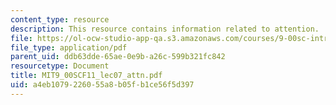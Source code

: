 ```yaml
---
content_type: resource
description: This resource contains information related to attention.
file: https://ol-ocw-studio-app-qa.s3.amazonaws.com/courses/9-00sc-introduction-to-psychology-fall-2011/a4eb1079226055a8b05fb1ce56f5d397_MIT9_00SCF11_lec07_attn.pdf
file_type: application/pdf
parent_uid: ddb63dde-65ae-0e9b-a26c-599b321fc842
resourcetype: Document
title: MIT9_00SCF11_lec07_attn.pdf
uid: a4eb1079-2260-55a8-b05f-b1ce56f5d397
---
```

